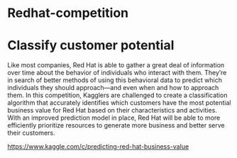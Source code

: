 # Redhat-competition
# Classify customer potential

Like most companies, Red Hat is able to gather a great deal of information over time about the behavior of individuals who interact with them. They’re in search of better methods of using this behavioral data to predict which individuals they should approach—and even when and how to approach them.
In this competition, Kagglers are challenged to create a classification algorithm that accurately identifies which customers have the most potential business value for Red Hat based on their characteristics and activities.
With an improved prediction model in place, Red Hat will be able to more efficiently prioritize resources to generate more business and better serve their customers.

https://www.kaggle.com/c/predicting-red-hat-business-value
